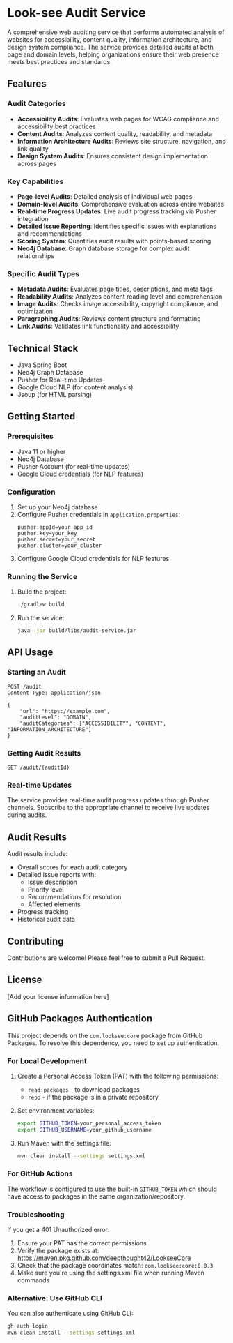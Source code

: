 # Look-see Audit Service

A comprehensive web auditing service that performs automated analysis of websites for accessibility, content quality, information architecture, and design system compliance. The service provides detailed audits at both page and domain levels, helping organizations ensure their web presence meets best practices and standards.

## Features

### Audit Categories
- **Accessibility Audits**: Evaluates web pages for WCAG compliance and accessibility best practices
- **Content Audits**: Analyzes content quality, readability, and metadata
- **Information Architecture Audits**: Reviews site structure, navigation, and link quality
- **Design System Audits**: Ensures consistent design implementation across pages

### Key Capabilities
- **Page-level Audits**: Detailed analysis of individual web pages
- **Domain-level Audits**: Comprehensive evaluation across entire websites
- **Real-time Progress Updates**: Live audit progress tracking via Pusher integration
- **Detailed Issue Reporting**: Identifies specific issues with explanations and recommendations
- **Scoring System**: Quantifies audit results with points-based scoring
- **Neo4j Database**: Graph database storage for complex audit relationships

### Specific Audit Types
- **Metadata Audits**: Evaluates page titles, descriptions, and meta tags
- **Readability Audits**: Analyzes content reading level and comprehension
- **Image Audits**: Checks image accessibility, copyright compliance, and optimization
- **Paragraphing Audits**: Reviews content structure and formatting
- **Link Audits**: Validates link functionality and accessibility

## Technical Stack
- Java Spring Boot
- Neo4j Graph Database
- Pusher for Real-time Updates
- Google Cloud NLP (for content analysis)
- Jsoup (for HTML parsing)

## Getting Started

### Prerequisites
- Java 11 or higher
- Neo4j Database
- Pusher Account (for real-time updates)
- Google Cloud credentials (for NLP features)

### Configuration
1. Set up your Neo4j database
2. Configure Pusher credentials in `application.properties`:
   ```
   pusher.appId=your_app_id
   pusher.key=your_key
   pusher.secret=your_secret
   pusher.cluster=your_cluster
   ```
3. Configure Google Cloud credentials for NLP features

### Running the Service
1. Build the project:
   ```bash
   ./gradlew build
   ```
2. Run the service:
   ```bash
   java -jar build/libs/audit-service.jar
   ```

## API Usage

### Starting an Audit
```http
POST /audit
Content-Type: application/json

{
    "url": "https://example.com",
    "auditLevel": "DOMAIN",
    "auditCategories": ["ACCESSIBILITY", "CONTENT", "INFORMATION_ARCHITECTURE"]
}
```

### Getting Audit Results
```http
GET /audit/{auditId}
```

### Real-time Updates
The service provides real-time audit progress updates through Pusher channels. Subscribe to the appropriate channel to receive live updates during audits.

## Audit Results

Audit results include:
- Overall scores for each audit category
- Detailed issue reports with:
  - Issue description
  - Priority level
  - Recommendations for resolution
  - Affected elements
- Progress tracking
- Historical audit data

## Contributing

Contributions are welcome! Please feel free to submit a Pull Request.

## License

[Add your license information here]

## GitHub Packages Authentication

This project depends on the `com.looksee:core` package from GitHub Packages. To resolve this dependency, you need to set up authentication.

### For Local Development

1. Create a Personal Access Token (PAT) with the following permissions:
   - `read:packages` - to download packages
   - `repo` - if the package is in a private repository

2. Set environment variables:
   ```bash
   export GITHUB_TOKEN=your_personal_access_token
   export GITHUB_USERNAME=your_github_username
   ```

3. Run Maven with the settings file:
   ```bash
   mvn clean install --settings settings.xml
   ```

### For GitHub Actions

The workflow is configured to use the built-in `GITHUB_TOKEN` which should have access to packages in the same organization/repository.

### Troubleshooting

If you get a 401 Unauthorized error:

1. Ensure your PAT has the correct permissions
2. Verify the package exists at: https://maven.pkg.github.com/deepthought42/LookseeCore
3. Check that the package coordinates match: `com.looksee:core:0.0.3`
4. Make sure you're using the settings.xml file when running Maven commands

### Alternative: Use GitHub CLI

You can also authenticate using GitHub CLI:
```bash
gh auth login
mvn clean install --settings settings.xml
```